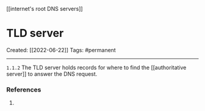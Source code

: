 [[internet's root DNS servers]]

# TLD server
Created:  [[2022-06-22]]
Tags: #permanent  

---
`1.1.2`   The TLD server holds records for where to find the [[authoritative server]] to answer the DNS request. 


















### References
1. 